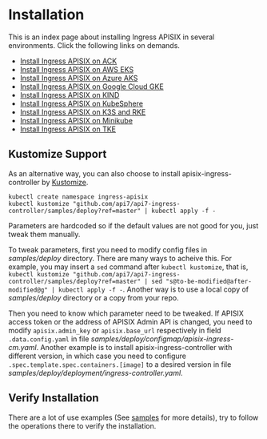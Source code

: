 <!--
#
# Licensed to the Apache Software Foundation (ASF) under one or more
# contributor license agreements.  See the NOTICE file distributed with
# this work for additional information regarding copyright ownership.
# The ASF licenses this file to You under the Apache License, Version 2.0
# (the "License"); you may not use this file except in compliance with
# the License.  You may obtain a copy of the License at
#
#     http://www.apache.org/licenses/LICENSE-2.0
#
# Unless required by applicable law or agreed to in writing, software
# distributed under the License is distributed on an "AS IS" BASIS,
# WITHOUT WARRANTIES OR CONDITIONS OF ANY KIND, either express or implied.
# See the License for the specific language governing permissions and
# limitations under the License.
#
-->

# Installation

This is an index page about installing Ingress APISIX in several environments. Click the following links on demands.

* [Install Ingress APISIX on ACK](./docs/en/latest/deployments/ack.md)
* [Install Ingress APISIX on AWS EKS](./docs/en/latest/deployments/aws.md)
* [Install Ingress APISIX on Azure AKS](./docs/en/latest/deployments/azure.md)
* [Install Ingress APISIX on Google Cloud GKE](./docs/en/latest/deployments/gke.md)
* [Install Ingress APISIX on KIND](./docs/en/latest/deployments/kind.md)
* [Install Ingress APISIX on KubeSphere](./docs/en/latest/deployments/kubesphere.md)
* [Install Ingress APISIX on K3S and RKE](./docs/en/latest/deployments/k3s-rke.md)
* [Install Ingress APISIX on Minikube](./docs/en/latest/deployments/minikube.md)
* [Install Ingress APISIX on TKE](./docs/en/latest/deployments/tke.md)

## Kustomize Support

As an alternative way, you can also choose to install apisix-ingress-controller by [Kustomize](https://kustomize.io/).

```shell
kubectl create namespace ingress-apisix
kubectl kustomize "github.com/api7/api7-ingress-controller/samples/deploy?ref=master" | kubectl apply -f -
```

Parameters are hardcoded so if the default values are not good for you, just tweak them manually.

To tweak parameters, first you need to modify config files in _samples/deploy_ directory. There are many ways to acheive this. For example, you may insert a `sed` command after `kubectl kustomize`, that is, `kubectl kustomize "github.com/api7/api7-ingress-controller/samples/deploy?ref=master" | sed "s@to-be-modified@after-modified@g" | kubectl apply -f -`. Another way is to use a local copy of _samples/deploy_ directory or a copy from your repo.

Then you need to know which parameter need to be tweaked. If APISIX access token or the address of APISIX Admin API is changed, you need to modify `apisix.admin_key` or `apisix.base_url` respectively in field `.data.config.yaml` in file _samples/deploy/configmap/apisix-ingress-cm.yaml_. Another example is to install apisix-ingress-controller with different version, in which case you need to configure `.spec.template.spec.containers.[image]` to a desired version in file _samples/deploy/deployment/ingress-controller.yaml_.

## Verify Installation

There are a lot of use examples (See [samples](docs/en/latest/tutorials/index.md) for more details), try to follow the operations there to verify the installation.
